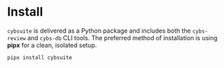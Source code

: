 # Install

`cybsuite` is delivered as a Python package and includes both the `cybs-review` and `cybs-db` CLI tools. The preferred method of installation is using **pipx** for a clean, isolated setup.

```bash
pipx install cybsuite
```
